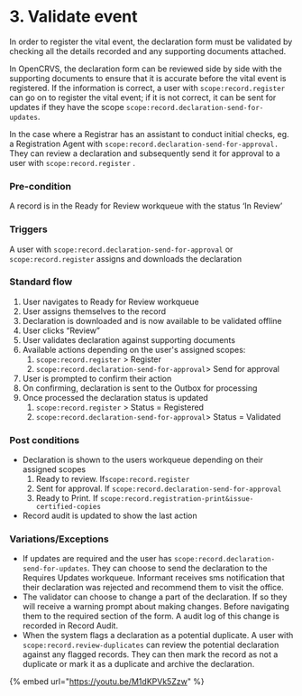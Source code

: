 # 3. Validate event

In order to register the vital event, the declaration form must be validated by checking all the details recorded and any supporting documents attached.

In OpenCRVS, the declaration form can be reviewed side by side with the supporting documents to ensure that it is accurate before the vital event is registered. If the information is correct, a user with `scope:record.register` can go on to register the vital event; if it is not correct, it can be sent for updates if they have the scope `scope:record.declaration-send-for-updates`.

In the case where a Registrar has an assistant to conduct initial checks, eg. a Registration Agent with `scope:record.declaration-send-for-approval.` They can review a declaration and subsequently send it for approval to a user with `scope:record.register` .

### **Pre-condition**

A record is in the Ready for Review workqueue with the status ‘In Review’

### **Triggers**

A user with `scope:record.declaration-send-for-approval` or `scope:record.register` assigns and downloads the declaration

### **Standard flow**

1. User navigates to Ready for Review workqueue
2. User assigns themselves to the record
3. Declaration is downloaded and is now available to be validated offline
4. User clicks “Review”
5. User validates declaration against supporting documents
6. Available actions depending on the user's assigned scopes:
   1. `scope:record.register` > Register
   2. `scope:record.declaration-send-for-approval`> Send for approval
7. User is prompted to confirm their action
8. On confirming, declaration is sent to the Outbox for processing
9. Once processed the declaration status is updated
   1. `scope:record.register` > Status = Registered
   2. `scope:record.declaration-send-for-approval`> Status = Validated

### **Post conditions**

* Declaration is shown to the users workqueue depending on their assigned scopes
  1. Ready to review. If`scope:record.register`
  2. Sent for approval. If `scope:record.declaration-send-for-approval`
  3. Ready to Print. If `scope:record.registration-print&issue-certified-copies`
* Record audit is updated to show the last action

### **Variations/Exceptions**

* If updates are required and the user has `scope:record.declaration-send-for-updates`. They can choose to send the declaration to the Requires Updates workqueue. Informant receives sms notification that their declaration was rejected and recommend them to visit the office.
* The validator can choose to change a part of the declaration. If so they will receive a warning prompt about making changes. Before navigating them to the required section of the form. A audit log of this change is recorded in Record Audit.
* When the system flags a declaration as a potential duplicate. A user with `scope:record.review-duplicates` can review the potential declaration against any flagged records. They can then mark the record as not a duplicate or mark it as a duplicate and archive the declaration.

{% embed url="https://youtu.be/M1dKPVk5Zzw" %}
